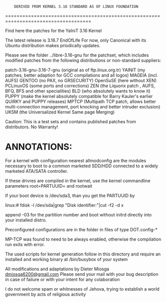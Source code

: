		DERIVED FROM KERNEL 3.16 STANDARD AS OF LINUX FOUNDATION
====================================================================================

Find here the patches for the YaIniT 3.16 Kernel

The latest release is 3.16.7 EndOfLife 
For now, only Canonical with its Ubuntu distribution makes priodically updates.

Please see the folder  ../libre-3.16-gnu for the patchset, which
includes modified patches from the following distributions or non-standard suppliers:

patch-3.16-gnu-3.16-7-gnu (original as of ftp.linux.org.tr)
YAINIT (my patches, better adaption for GCC compilations and all logos)
MAGEIA (incl. AUFS)
GENTOO  (no PAX, no GRSECURITY)
OpenSuSE (here without XEN)
PCLinuxOS (some ports and corrections)
ZEN  (the Liquorix patch , AUFS, BFQ, BFS and other specialities)
BLD  (who absolutely wants to know it)
PUPPY (make the kernel absolutely compatible for Barry Kauler's earlier QUIRKY and PUPPY releases)
MPTCP (Multipath TCP patch, allows better multi-connection management,
       port knocking and better intruder exclusion)
UKSM  (the Universalized Kernel Same page Merging)

Caution: This is a test sets and contains published patches from distributors. No Warranty! 


ANNOTATIONS:
============================================

For a kernel with configuration nearest allmodconfig are the modules necessary 
to boot to a common marketed SDD/HDD connected to a widely marketed ATA/SATA controller. 

If these drivres are compiled in the kernel,
use the kernel commandline parameters    root=PARTUUID=    and    rootwait

If your boot device is /dev/sda3, than you get the PARTUUID by

linux:# fdisk -l /dev/sda|grep "Disk identifier:"|cut -f2 -d x

append -03 for the partition number and boot without initrd directly into your installed distro.

Preconfigured configurations are in the folder in files of type DOT.config-*

MP-TCP was found to need to be always enabled, 
otherwise the compilation run exits with error.


The used scripts for kernel generation follow in this directory and 
require an installed and working binary at /bin/busybox of your system


All modifications and adaptations by Dieter Miosga
dmiosga6200@gmail.com 
Please send your mail with your bug description in case of failure
or with your intent for any colaboration

I do not welcome spam or whitnesses of Jehova, trying
to establish a world government by acts of religious activity
